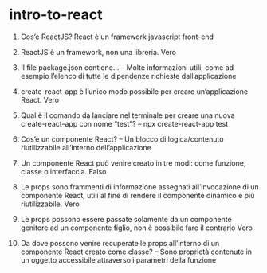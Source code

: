 # intro-to-react

1. Cos’è ReactJS?
React è un framework javascript front-end

2. ReactJS è un framework, non una libreria.
Vero

3. Il file package.json contiene…
– Molte informazioni utili, come ad esempio l’elenco di tutte le dipendenze richieste dall’applicazione

4. create-react-app è l’unico modo possibile per creare un’applicazione React.
Vero

5. Qual è il comando da lanciare nel terminale per creare una nuova create-react-app con nome “test”?
– npx create-react-app test

6. Cos’è un componente React?
– Un blocco di logica/contenuto riutilizzabile all’interno dell’applicazione

7. Un componente React può venire creato in tre modi: come funzione, classe o interfaccia.
Falso

8. Le props sono frammenti di informazione assegnati all’invocazione di un componente React, utili al fine di rendere il componente dinamico e più riutilizzabile.
Vero

9. Le props possono essere passate solamente da un componente genitore ad un componente figlio, non è possibile fare il contrario 
Vero

10. Da dove possono venire recuperate le props all’interno di un componente React creato come classe?
– Sono proprietà contenute in un oggetto accessibile attraverso i parametri della funzione
